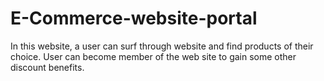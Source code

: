 # E-Commerce-website-portal
In this website, a user can surf through website and find products of their choice. User can become member of the web site to gain some other discount benefits.
